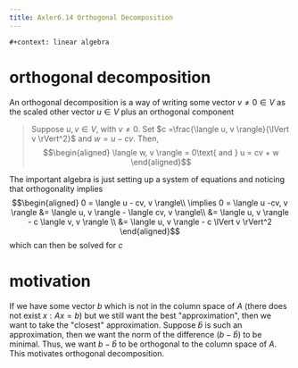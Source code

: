 ```yaml
---
title: Axler6.14 Orthogonal Decomposition
---
```


```{=org}
#+context: linear algebra
```
# orthogonal decomposition

An orthogonal decomposition is a way of writing some vector
$v \neq 0 \in V$ as the scaled other vector $u \in V$ plus an orthogonal
component

> Suppose $u, v \in V$, with $v \neq 0$. Set
> $c =\frac{\langle u, v \rangle}{\lVert v \rVert^2}$ and $w = u - cv$.
> Then, $$\begin{aligned}
> \langle w, v \rangle = 0\text{   and   } u = cv + w
> \end{aligned}$$

The important algebra is just setting up a system of equations and
noticing that orthogonality implies $$\begin{aligned}
  0 = \langle u - cv, v \rangle\\
  \implies  0 = \langle u -cv, v \rangle &= \langle u, v \rangle - \langle cv, v \rangle\\
  &= \langle u, v \rangle - c \langle v, v \rangle \\
  &= \langle u, v \rangle - c \lVert v \rVert^2
  \end{aligned}$$ which can then be solved for $c$

# motivation

If we have some vector $b$ which is not in the column space of $A$
(there does not exist $x : Ax = b$) but we still want the best
\"approximation\", then we want to take the \"closest\" approximation.
Suppose $\hat{b}$ is such an approximation, then we want the norm of the
difference ($b-\hat{b}$) to be minimal. Thus, we want $b-\hat{b}$ to be
orthogonal to the column space of $A$. This motivates orthogonal
decomposition.
